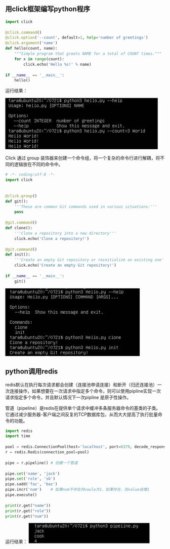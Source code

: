 ## 用click框架编写python程序
```python
import click

@click.command()
@click.option('--count', default=1, help='number of greetings')
@click.argument('name')
def hello(count, name):
    """Simple program that greets NAME for a total of COUNT times."""
    for x in range(count):
        click.echo('Hello %s!' % name)

if __name__ == '__main__':
    hello()
```
运行结果：

![](pictures/click01.png)


Click 通过 group 装饰器来创建一个命令组，将一个复杂的命令行进行解耦，将不同的逻辑放在不同的命令中。
```python
# -*- coding:utf-8 -*-
import click


@click.group()
def git():
    '''These are common Git commands used in various situations:'''
    pass

@git.command()
def clone():
    '''Clone a repository into a new directory'''
    click.echo('Clone a repository!')

@git.command()
def init():
    '''Create an empty Git repository or reinitialize an existing one'''
    click.echo('Create an empty Git repository!')

if __name__ == '__main__':
    git()
```
![](pictures/click02.png)


## python调用redis

redis默认在执行每次请求都会创建（连接池申请连接）和断开（归还连接池）一次连接操作，如果想要在一次请求中指定多个命令，则可以使用pipline实现一次请求指定多个命令，并且默认情况下一次pipline 是原子性操作。

管道（pipeline）是redis在提供单个请求中缓冲多条服务器命令的基类的子类。它通过减少服务器-客户端之间反复的TCP数据库包，从而大大提高了执行批量命令的功能。

```python
import redis
import time

pool = redis.ConnectionPool(host='localhost', port=6379, decode_responses=True)
r = redis.Redis(connection_pool=pool)

pipe = r.pipeline() # 创建一个管道

pipe.set('name', 'jack')
pipe.set('role', 'sb')
pipe.sadd('faz', 'baz')
pipe.incr('num')    # 如果num不存在则vaule为1，如果存在，则value自增1
pipe.execute()

print(r.get("name"))
print(r.get("role"))
print(r.get("num"))
```

运行结果：
![](pictures/click03.png)